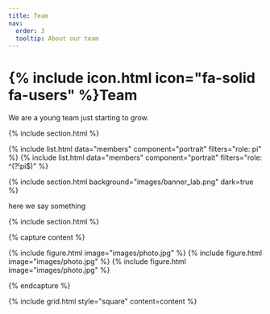 ```yaml
---
title: Team
nav:
  order: 3
  tooltip: About our team
---
```


# {% include icon.html icon="fa-solid fa-users" %}Team

We are a young team just starting to grow.

{% include section.html %}

{% include list.html data="members" component="portrait" filters="role: pi" %}
{% include list.html data="members" component="portrait" filters="role: ^(?!pi$)" %}

{% include section.html background="images/banner_lab.png" dark=true %}

here we say something

{% include section.html %}

{% capture content %}

{% include figure.html image="images/photo.jpg" %}
{% include figure.html image="images/photo.jpg" %}
{% include figure.html image="images/photo.jpg" %}

{% endcapture %}

{% include grid.html style="square" content=content %}
